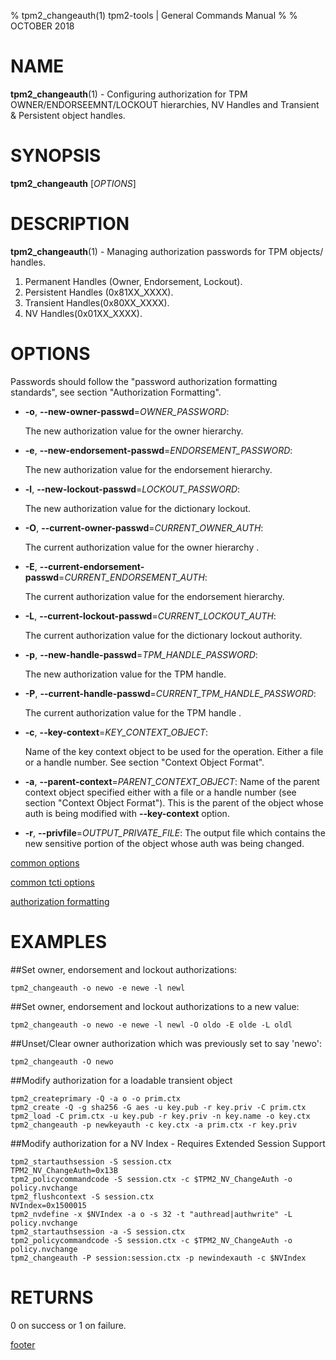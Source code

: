 % tpm2_changeauth(1) tpm2-tools | General Commands Manual
%
% OCTOBER 2018

# NAME

**tpm2_changeauth**(1) - Configuring authorization for TPM OWNER/ENDORSEEMNT/LOCKOUT hierarchies, NV Handles and Transient & Persistent object handles.

# SYNOPSIS

**tpm2_changeauth** [*OPTIONS*]

# DESCRIPTION

**tpm2_changeauth**(1) - Managing authorization passwords for TPM objects/ handles.
1. Permanent Handles (Owner, Endorsement, Lockout).
2. Persistent Handles (0x81XX_XXXX).
3. Transient Handles(0x80XX_XXXX).
4. NV Handles(0x01XX_XXXX).

# OPTIONS

Passwords should follow the "password authorization formatting standards", see section "Authorization Formatting".

  * **-o**, **--new-owner-passwd**=_OWNER\_PASSWORD_:

    The new authorization value for the owner hierarchy.

  * **-e**, **--new-endorsement-passwd**=_ENDORSEMENT\_PASSWORD_:

    The new authorization value for the endorsement hierarchy.

  * **-l**, **--new-lockout-passwd**=_LOCKOUT\_PASSWORD_:

    The new authorization value for the dictionary lockout.

  * **-O**, **--current-owner-passwd**=_CURRENT\_OWNER\_AUTH_:

    The current authorization value for the owner hierarchy .

  * **-E**, **--current-endorsement-passwd**=_CURRENT\_ENDORSEMENT\_AUTH_:

    The current authorization value for the endorsement hierarchy.

  * **-L**, **--current-lockout-passwd**=_CURRENT\_LOCKOUT\_AUTH_:

    The current authorization value for the dictionary lockout authority.

  * **-p**, **--new-handle-passwd**=_TPM\_HANDLE\_PASSWORD_:

    The new authorization value for the TPM handle.

  * **-P**, **--current-handle-passwd**=_CURRENT\_TPM\_HANDLE\_PASSWORD_:

    The current authorization value for the TPM handle .

  * **-c**, **--key-context**=_KEY\_CONTEXT\_OBJECT_:

    Name of the key context object to be used for the operation. Either a file or a handle number. See section "Context Object Format".

  * **-a**, **--parent-context**=_PARENT\_CONTEXT\_OBJECT_:
    Name of the parent context object specified either with a file or a handle number (see section "Context Object Format"). This is the parent of the object whose auth is being modified with **--key-context** option.

  * **-r**, **--privfile**=_OUTPUT\_PRIVATE\_FILE_:
    The output file which contains the new sensitive portion of the object whose auth was being changed.

[common options](common/options.md)

[common tcti options](common/tcti.md)

[authorization formatting](common/password.md)

# EXAMPLES

##Set owner, endorsement and lockout authorizations:
```
tpm2_changeauth -o newo -e newe -l newl
```
##Set owner, endorsement and lockout authorizations to a new value:
```
tpm2_changeauth -o newo -e newe -l newl -O oldo -E olde -L oldl
```
##Unset/Clear owner authorization which was previously set to say 'newo':
```
tpm2_changeauth -O newo
```
##Modify authorization for a loadable transient object
```
tpm2_createprimary -Q -a o -o prim.ctx
tpm2_create -Q -g sha256 -G aes -u key.pub -r key.priv -C prim.ctx
tpm2_load -C prim.ctx -u key.pub -r key.priv -n key.name -o key.ctx
tpm2_changeauth -p newkeyauth -c key.ctx -a prim.ctx -r key.priv
```
##Modify authorization for a NV Index - Requires Extended Session Support
```
tpm2_startauthsession -S session.ctx
TPM2_NV_ChangeAuth=0x13B
tpm2_policycommandcode -S session.ctx -c $TPM2_NV_ChangeAuth -o policy.nvchange
tpm2_flushcontext -S session.ctx
NVIndex=0x1500015
tpm2_nvdefine -x $NVIndex -a o -s 32 -t "authread|authwrite" -L policy.nvchange
tpm2_startauthsession -a -S session.ctx
tpm2_policycommandcode -S session.ctx -c $TPM2_NV_ChangeAuth -o policy.nvchange
tpm2_changeauth -P session:session.ctx -p newindexauth -c $NVIndex
```
# RETURNS

0 on success or 1 on failure.

[footer](common/footer.md)
